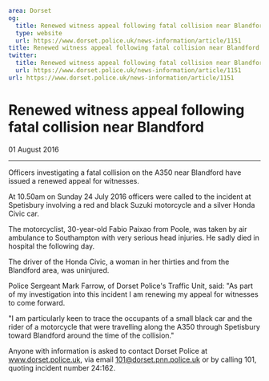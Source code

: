 ```yaml
area: Dorset
og:
  title: Renewed witness appeal following fatal collision near Blandford
  type: website
  url: https://www.dorset.police.uk/news-information/article/1151
title: Renewed witness appeal following fatal collision near Blandford |
twitter:
  title: Renewed witness appeal following fatal collision near Blandford
  url: https://www.dorset.police.uk/news-information/article/1151
url: https://www.dorset.police.uk/news-information/article/1151
```

# Renewed witness appeal following fatal collision near Blandford

01 August 2016

* * *

Officers investigating a fatal collision on the A350 near Blandford have issued a renewed appeal for witnesses.

At 10.50am on Sunday 24 July 2016 officers were called to the incident at Spetisbury involving a red and black Suzuki motorcycle and a silver Honda Civic car.

The motorcyclist, 30-year-old Fabio Paixao from Poole, was taken by air ambulance to Southampton with very serious head injuries. He sadly died in hospital the following day.

The driver of the Honda Civic, a woman in her thirties and from the Blandford area, was uninjured.

Police Sergeant Mark Farrow, of Dorset Police's Traffic Unit, said: "As part of my investigation into this incident I am renewing my appeal for witnesses to come forward.

"I am particularly keen to trace the occupants of a small black car and the rider of a motorcycle that were travelling along the A350 through Spetisbury toward Blandford around the time of the collision."

Anyone with information is asked to contact Dorset Police at www.dorset.police.uk, via email 101@dorset.pnn.police.uk or by calling 101, quoting incident number 24:162.
